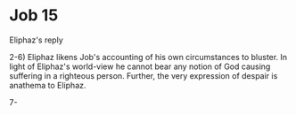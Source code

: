 # Job 15

Eliphaz's reply

2-6) Eliphaz likens Job's accounting of his own circumstances to bluster.
     In light of Eliphaz's world-view he cannot bear any notion of God causing suffering in a righteous person.
     Further, the very expression of despair is anathema to Eliphaz.

7-